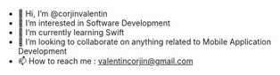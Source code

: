 - 👋 Hi, I’m @corjinvalentin
- 👀 I’m interested in Software Development
- 🌱 I’m currently learning Swift
- 💞️ I’m looking to collaborate on anything related to Mobile Application Development
- 📫 How to reach me : valentincorjin@gmail.com

<!---
corjinvalentin/corjinvalentin is a ✨ special ✨ repository because its `README.md` (this file) appears on your GitHub profile.
You can click the Preview link to take a look at your changes.
--->
